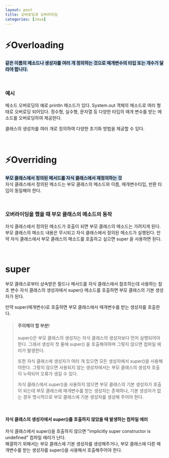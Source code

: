 ```yaml
---
layout: post
title: 오버로딩과 오버라이딩
categories: [Java]
---
```


# ⚡️Overloading
<span style="background-color: #D0E4FC">**같은 이름의 메소드나 생성자를 여러 개 정의하는 것으로 매개변수의 타입 또는 개수가 달라야 합니다.**</span>


<br>


### 예시
메소드 오버로딩의 예로 println 메소드가 있다.
System.out 객체의 메소드로 여러 형태로 오버로딩 되어있다. 정수형, 실수형, 문자열 등 다양한 타입의 매개 변수를 받는 메소드를 오버로딩하여 제공한다.  

클래스의 생성자를 여러 개로 정의하여 다양한 초기화 방법을 제공할 수 있다.



<br>


# ⚡️Overriding
<span style="background-color: #D0E4FC">**부모 클래스에서 정의된 메서드를 자식 클래스에서 재정의하는 것**</span>  
자식 클래스에서 정의된 메소드는 부모 클래스의 메소드와 이름, 매개변수타입, 반환 타입이 동일해야 한다.  


<br>


### 오버라이딩을 했을 때 부모 클래스의 메소드의 동작
자식 클래스에서 정의된 메소드가 호출이 되면 부모 클래스의 메소드는 가려지게 된다.
부모 클래스의 메소드 내용은 무시되고 자식 클래스에서 정의된 메소드가 실행된다.
만약 자식 클래스에서 부모 클래스의 메소드를 호출하고 싶으면 super 을 사용하면 된다.  


<br>  


# super
부모 클래스로부터 상속받은 필드나 메서드를 자식 클래스에서 참조하는데 사용하는 참조 변수
자식 클래스의 생성자에서 super() 메소드를 호출하면 부모 클래스의 기본 생성자가 된다.  

만약 super(매개변수)로 호출하면 부모 클래스에서 매개변수를 받는 생성자를 호출한다.  


> #### 주의해야 할 부분!
> super()은 부모 클래스의 생성자는 자식 클래스의 생성자보다 먼저 실행되어야 한다.
> 그래서 생성자 첫 줄에 super() 을 호출해야하며 그렇지 않으면 컴파일 에러가 발생한다.  
>
> 또한 자식 클래스에 생성자가 여러 개 있으면 모든 생성자에서 super()을 사용해야한다. 그렇지 않으면
> 사용되지 않는 생성자에서는 부모 클래스의 생성자 호출이 누락되어 오류가 생길 수 있다.  
>
> 자식 클래스에서 super()을 사용하지 않으면 부모 클래스의 기본 생성자가 호출이 되는데
> 부모 클래스에 매개변수를 받는 생성자는 존재하나, 기본 생성자가 없는 경우 명시적으로 부모 클래스에 기본 생성자를 생성해 주어야 한다.


<br> 


#### 자식 클래스의 생성자에서 super()를 호출하지 않았을 때 발생하는 컴파일 에러
자식 클래스에서 super()을 호출하지 않으면 "implicitly super constructor is undefined"
컴파일 에러가 난다.  
해결하기 위해서는 부모 클래스에 기본 생성자를 생성해주거나, 부모 클래스에 다른 매개변수를 받는
생성자를 super()을 사용해서 호출해주어야 한다.

